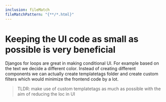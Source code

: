```yaml
---
inclusion: fileMatch
fileMatchPattern: "{**/*.html}"
---
```


# Keeping the UI code as small as possible is very beneficial

Djangos for loops are great in making conditional UI. For example based on the text we decide a different color. Instead of creating different components we can actually create templatetags folder and create custom filters which would minimize the frontend code by a lot.

> TLDR: make use of custom templatetags as much as possible with the aim of reducing the loc in UI